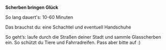 **Scherben bringen Glück**

So lang dauert's: 10-60 Minuten

Das brauchst du: eine Schachtel und eventuell Handschuhe

So geht’s: laufe durch die Straßen deiner Stadt und sammle Glasscherben ein. So schützt du Tiere und Fahrradreifen. Pass aber bitte auf :) 
